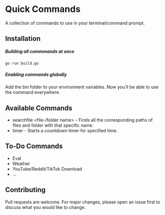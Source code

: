 # Quick Commands
A collection of commands to use in your terminal/command prompt.

## Installation

##### Building all commmands at once
```
go run build.go
```
##### Enabling commands globally
Add the bin folder to your environment variables. Now you'll be able to use the command everywhere.


## Available Commands

* searchfile <file-/folder name> - Finds all the corresponding paths of files and folder with that specific name. 
* timer <integer minutes> - Starts a countdown timer for specified time.

## To-Do Commands

* Eval
* Weather
* YouTube/Reddit/TikTok Download
* ...

## Contributing
Pull requests are welcome. For major changes, please open an issue first to discuss what you would like to change.
